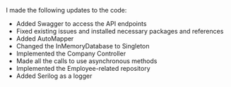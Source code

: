 I made the following updates to the code:
- Added Swagger to access the API endpoints
- Fixed existing issues and installed necessary packages and references
- Added AutoMapper
- Changed the InMemoryDatabase to Singleton
- Implemented the Company Controller
- Made all the calls to use asynchronous methods
- Implemented the Employee-related repository
- Added Serilog as a logger

